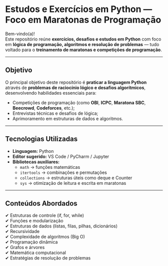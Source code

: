 # Estudos e Exercícios em Python — Foco em Maratonas de Programação

Bem-vindo(a)!   
Este repositório reúne **exercícios, desafios e estudos em Python** com foco em **lógica de programação, algoritmos e resolução de problemas** — tudo voltado para o **treinamento de maratonas e competições de programação**.

---

## Objetivo

O principal objetivo deste repositório é **praticar a linguagem Python** através de **problemas de raciocínio lógico e desafios algorítmicos**, desenvolvendo habilidades essenciais para:
- Competições de programação (como **OBI**, **ICPC**, **Maratona SBC**, **Beecrowd**, **Codeforces**, etc.);
- Entrevistas técnicas e desafios de lógica;
- Aprimoramento em estruturas de dados e algoritmos.

---

## Tecnologias Utilizadas

- **Linguagem:** Python  
- **Editor sugerido:** VS Code / PyCharm / Jupyter  
- **Bibliotecas auxiliares:**  
  - `math` → funções matemáticas  
  - `itertools` → combinações e permutações  
  - `collections` → estruturas úteis como deque e Counter  
  - `sys` → otimização de leitura e escrita em maratonas  

---

## Conteúdos Abordados

✔ Estruturas de controle (if, for, while)  
✔ Funções e modularização  
✔ Estruturas de dados (listas, filas, pilhas, dicionários)  
✔ Recursividade  
✔ Complexidade de algoritmos (Big O)  
✔ Programação dinâmica  
✔ Grafos e árvores  
✔ Matemática computacional  
✔ Estratégias de resolução de problemas
